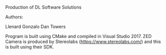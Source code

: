 Production of DL Software Solutions

Authors: 

Llenard Gonzalo
Dan Towers


Program is built using CMake and compiled in Visual Studio 2017. ZED Camera is produced by Stereolabs (https://www.stereolabs.com/) and this is built using their SDK. 
